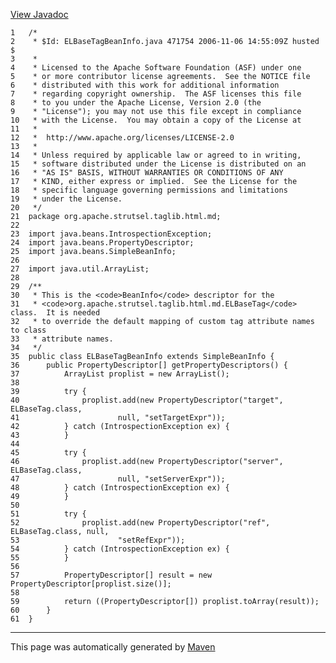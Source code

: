 [View Javadoc](../../../../../../apidocs/org/apache/strutsel/taglib.html.md/ELBaseTagBeanInfo.html)


    1   /*
    2    * $Id: ELBaseTagBeanInfo.java 471754 2006-11-06 14:55:09Z husted $
    3    *
    4    * Licensed to the Apache Software Foundation (ASF) under one
    5    * or more contributor license agreements.  See the NOTICE file
    6    * distributed with this work for additional information
    7    * regarding copyright ownership.  The ASF licenses this file
    8    * to you under the Apache License, Version 2.0 (the
    9    * "License"); you may not use this file except in compliance
    10   * with the License.  You may obtain a copy of the License at
    11   *
    12   *  http://www.apache.org/licenses/LICENSE-2.0
    13   *
    14   * Unless required by applicable law or agreed to in writing,
    15   * software distributed under the License is distributed on an
    16   * "AS IS" BASIS, WITHOUT WARRANTIES OR CONDITIONS OF ANY
    17   * KIND, either express or implied.  See the License for the
    18   * specific language governing permissions and limitations
    19   * under the License.
    20   */
    21  package org.apache.strutsel.taglib.html.md;
    22  
    23  import java.beans.IntrospectionException;
    24  import java.beans.PropertyDescriptor;
    25  import java.beans.SimpleBeanInfo;
    26  
    27  import java.util.ArrayList;
    28  
    29  /**
    30   * This is the <code>BeanInfo</code> descriptor for the
    31   * <code>org.apache.strutsel.taglib.html.md.ELBaseTag</code> class.  It is needed
    32   * to override the default mapping of custom tag attribute names to class
    33   * attribute names.
    34   */
    35  public class ELBaseTagBeanInfo extends SimpleBeanInfo {
    36      public PropertyDescriptor[] getPropertyDescriptors() {
    37          ArrayList proplist = new ArrayList();
    38  
    39          try {
    40              proplist.add(new PropertyDescriptor("target", ELBaseTag.class,
    41                      null, "setTargetExpr"));
    42          } catch (IntrospectionException ex) {
    43          }
    44  
    45          try {
    46              proplist.add(new PropertyDescriptor("server", ELBaseTag.class,
    47                      null, "setServerExpr"));
    48          } catch (IntrospectionException ex) {
    49          }
    50  
    51          try {
    52              proplist.add(new PropertyDescriptor("ref", ELBaseTag.class, null,
    53                      "setRefExpr"));
    54          } catch (IntrospectionException ex) {
    55          }
    56  
    57          PropertyDescriptor[] result = new PropertyDescriptor[proplist.size()];
    58  
    59          return ((PropertyDescriptor[]) proplist.toArray(result));
    60      }
    61  }

------------------------------------------------------------------------

This page was automatically generated by [Maven](http://maven.apache.org/)
